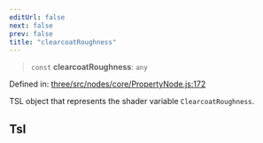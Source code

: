 ```yaml
---
editUrl: false
next: false
prev: false
title: "clearcoatRoughness"
---
```


> `const` **clearcoatRoughness**: `any`

Defined in: [three/src/nodes/core/PropertyNode.js:172](https://github.com/DefinitelyMaybe/three-i18n/blob/fa57b79433d1c349ffb23a78727299c8d4190136/three/src/nodes/core/PropertyNode.js#L172)

TSL object that represents the shader variable `ClearcoatRoughness`.

## Tsl
